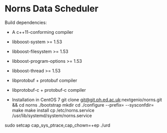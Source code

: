 Norns Data Scheduler
====================

Build dependencies:

- A c++11-conforming compiler
- libboost-system >= 1.53
- libboost-filesystem >= 1.53
- libboost-program-options >= 1.53
- libboost-thread >= 1.53
- libprotobuf + protobuf compiler
- libprotobuf-c + protobuf-c compiler


- Installation in CentOS 7
git clone git@git.ph.ed.ac.uk:nextgenio/norns.git && cd norns
./bootstrap
mkdir <build-dir>
cd <build-dir>
./configure --prefix=<install-dir> --sysconfdir=<config-dir>
make
make install
cp <build-dir>/etc/norns.service /usr/lib/systemd/system/norns.service

sudo setcap cap_sys_ptrace,cap_chown=+ep ./urd

